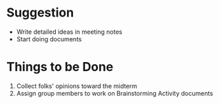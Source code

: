 # Suggestion

- Write detailed ideas in meeting notes
- Start doing documents

# Things to be Done

1. Collect folks' opinions toward the midterm
2. Assign group members to work on Brainstorming Activity documents
